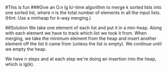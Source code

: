 #This is fun
###Give an O.n lg k/-time algorithm to merge k sorted lists into one sorted list, where n is the total number of elements in all the input lists. (Hint: Use a minheap for k-way merging.)

##Solution
We take one element of each list and put it in a min-heap. Along with each element we have to track which list we took it from. When merging, we take the minimum element from the heap and insert another element off the list it came from (unless the list is empty). We continue until we empty the heap.

We have n steps and at each step we're doing an insertion into the heap, which is lg(k).